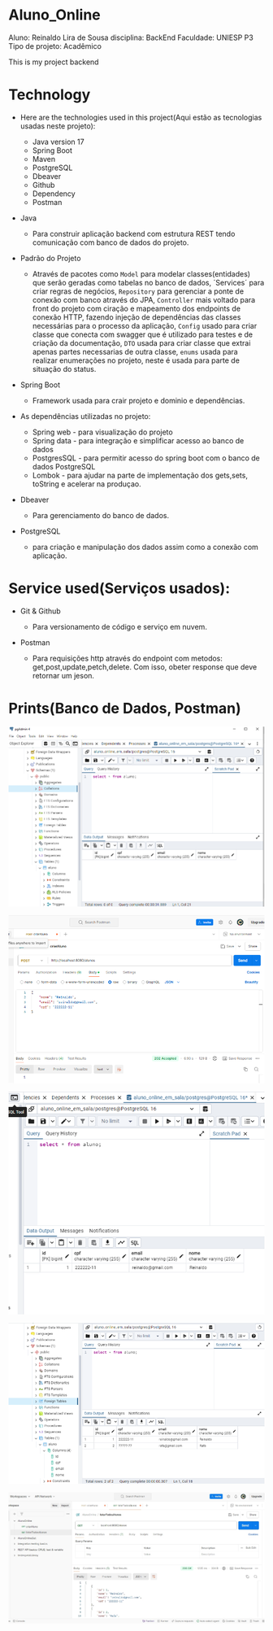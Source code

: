 # Aluno_Online
Aluno: Reinaldo Lira de Sousa
disciplina: BackEnd 
Faculdade: UNIESP   P3
Tipo de projeto: Acadêmico

This is my project backend

# Technology
* Here are the technologies used in this project(Aqui estão as tecnologias usadas neste projeto):

   * Java version 17
   * Spring Boot 
   * Maven
   * PostgreSQL
   * Dbeaver
   * Github
   * Dependency
   * Postman

* Java
   * Para construir aplicação backend com estrutura REST tendo comunicação com banco de dados do projeto.
* Padrão do Projeto
   * Através de pacotes como `Model` para modelar classes(entidades) que serão geradas como tabelas no banco
     de dados, ´Services´ para criar regras de negócios, `Repository` para gerenciar a ponte de conexão com
     banco através do JPA, `Controller` mais voltado para front do projeto com ciração e mapeamento dos
     endpoints de conexão HTTP, fazendo injeção de dependências das classes necessárias para o processo da
     aplicação, `Config` usado para criar classe que conecta com swagger que é utilizado para testes e de
     criação da documentação, `DTO` usada para criar classe que extrai apenas partes necessarias de outra
     classe, `enums` usada para realizar enumerações no projeto, neste é usada para parte de situação do
     status.

* Spring Boot
   * Framework usada para crair projeto e dominio e dependências. 

* As dependências utilizadas no projeto:
  * Spring web - para visualização do projeto
  * Spring data - para integração e simplificar acesso ao banco de dados
  * PostgresSQL - para permitir acesso do spring boot com o banco de dados PostgreSQL
  * Lombok - para ajudar na parte de implementação dos gets,sets, toString e acelerar na produçao.

* Dbeaver
  * Para gerenciamento do banco de dados.

* PostgreSQL
  * para criação e manipulação dos dados assim como a conexão com aplicação.

# Service used(Serviços usados):
* Git & Github
  * Para versionamento de código e serviço em nuvem.

* Postman
  * Para requisições http através do endpoint com metodos: get,post,update,petch,delete. Com isso, obeter response que deve retornar um jeson.

# Prints(Banco de Dados, Postman)

![Texto Alternativo](https://github.com/reinaldolds/Aluno_Online/blob/main/src/main/resources/static/prints/printBDaluno.png
)

![Texto Alternativo](https://github.com/reinaldolds/Aluno_Online/blob/main/src/main/resources/static/prints/postStatus202.png
)

![Texto Alternativo](https://github.com/reinaldolds/Aluno_Online/blob/main/src/main/resources/static/prints/postNobd.png
)

![Texto Alternativo](https://github.com/reinaldolds/Aluno_Online/blob/main/src/main/resources/static/prints/listacriadaBanco.png)

![Texto Alternativo](https://github.com/reinaldolds/Aluno_Online/blob/main/src/main/resources/static/prints/getlistarTodosAlunos.jpeg)
